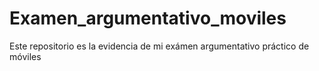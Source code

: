# Examen_argumentativo_moviles
Este repositorio es la evidencia de mi exámen argumentativo práctico de móviles
